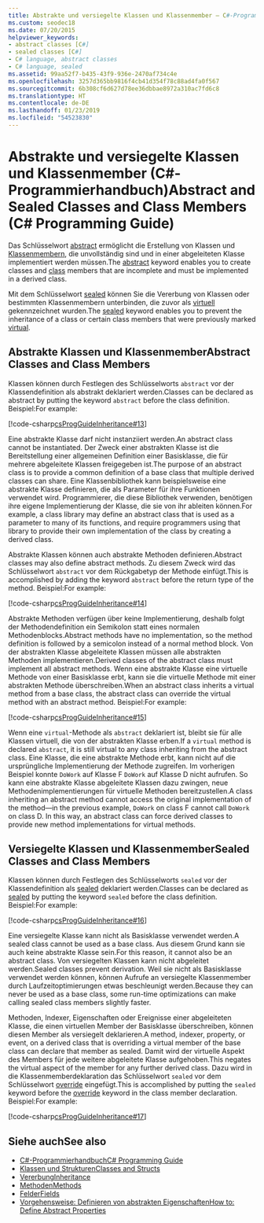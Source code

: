 ```yaml
---
title: Abstrakte und versiegelte Klassen und Klassenmember – C#-Programmierhandbuch
ms.custom: seodec18
ms.date: 07/20/2015
helpviewer_keywords:
- abstract classes [C#]
- sealed classes [C#]
- C# language, abstract classes
- C# language, sealed
ms.assetid: 99aa52f7-b435-43f9-936e-2470af734c4e
ms.openlocfilehash: 3257d365bb9816f4cb41d354f78c88ad4fa0f567
ms.sourcegitcommit: 6b308cf6d627d78ee36dbbae8972a310ac7fd6c8
ms.translationtype: HT
ms.contentlocale: de-DE
ms.lasthandoff: 01/23/2019
ms.locfileid: "54523830"
---
```

# <a name="abstract-and-sealed-classes-and-class-members-c-programming-guide"></a><span data-ttu-id="52db7-102">Abstrakte und versiegelte Klassen und Klassenmember (C#-Programmierhandbuch)</span><span class="sxs-lookup"><span data-stu-id="52db7-102">Abstract and Sealed Classes and Class Members (C# Programming Guide)</span></span>
<span data-ttu-id="52db7-103">Das Schlüsselwort [abstract](../../../csharp/language-reference/keywords/abstract.md) ermöglicht die Erstellung von Klassen und [Klassenmembern](../../../csharp/language-reference/keywords/class.md), die unvollständig sind und in einer abgeleiteten Klasse implementiert werden müssen.</span><span class="sxs-lookup"><span data-stu-id="52db7-103">The [abstract](../../../csharp/language-reference/keywords/abstract.md) keyword enables you to create classes and [class](../../../csharp/language-reference/keywords/class.md) members that are incomplete and must be implemented in a derived class.</span></span>  
  
 <span data-ttu-id="52db7-104">Mit dem Schlüsselwort [sealed](../../../csharp/language-reference/keywords/sealed.md) können Sie die Vererbung von Klassen oder bestimmten Klassenmembern unterbinden, die zuvor als [virtuell](../../../csharp/language-reference/keywords/virtual.md) gekennzeichnet wurden.</span><span class="sxs-lookup"><span data-stu-id="52db7-104">The [sealed](../../../csharp/language-reference/keywords/sealed.md) keyword enables you to prevent the inheritance of a class or certain class members that were previously marked [virtual](../../../csharp/language-reference/keywords/virtual.md).</span></span>  
  
## <a name="abstract-classes-and-class-members"></a><span data-ttu-id="52db7-105">Abstrakte Klassen und Klassenmember</span><span class="sxs-lookup"><span data-stu-id="52db7-105">Abstract Classes and Class Members</span></span>  
 <span data-ttu-id="52db7-106">Klassen können durch Festlegen des Schlüsselworts `abstract` vor der Klassendefinition als abstrakt deklariert werden.</span><span class="sxs-lookup"><span data-stu-id="52db7-106">Classes can be declared as abstract by putting the keyword `abstract` before the class definition.</span></span> <span data-ttu-id="52db7-107">Beispiel:</span><span class="sxs-lookup"><span data-stu-id="52db7-107">For example:</span></span>  
  
 [!code-csharp[csProgGuideInheritance#13](../../../csharp/programming-guide/classes-and-structs/codesnippet/CSharp/abstract-and-sealed-classes-and-class-members_1.cs)]  
  
 <span data-ttu-id="52db7-108">Eine abstrakte Klasse darf nicht instanziiert werden.</span><span class="sxs-lookup"><span data-stu-id="52db7-108">An abstract class cannot be instantiated.</span></span> <span data-ttu-id="52db7-109">Der Zweck einer abstrakten Klasse ist die Bereitstellung einer allgemeinen Definition einer Basisklasse, die für mehrere abgeleitete Klassen freigegeben ist.</span><span class="sxs-lookup"><span data-stu-id="52db7-109">The purpose of an abstract class is to provide a common definition of a base class that multiple derived classes can share.</span></span> <span data-ttu-id="52db7-110">Eine Klassenbibliothek kann beispielsweise eine abstrakte Klasse definieren, die als Parameter für ihre Funktionen verwendet wird. Programmierer, die diese Bibliothek verwenden, benötigen ihre eigene Implementierung der Klasse, die sie von ihr ableiten können.</span><span class="sxs-lookup"><span data-stu-id="52db7-110">For example, a class library may define an abstract class that is used as a parameter to many of its functions, and require programmers using that library to provide their own implementation of the class by creating a derived class.</span></span>  
  
 <span data-ttu-id="52db7-111">Abstrakte Klassen können auch abstrakte Methoden definieren.</span><span class="sxs-lookup"><span data-stu-id="52db7-111">Abstract classes may also define abstract methods.</span></span> <span data-ttu-id="52db7-112">Zu diesem Zweck wird das Schlüsselwort `abstract` vor dem Rückgabetyp der Methode einfügt.</span><span class="sxs-lookup"><span data-stu-id="52db7-112">This is accomplished by adding the keyword `abstract` before the return type of the method.</span></span> <span data-ttu-id="52db7-113">Beispiel:</span><span class="sxs-lookup"><span data-stu-id="52db7-113">For example:</span></span>  
  
 [!code-csharp[csProgGuideInheritance#14](../../../csharp/programming-guide/classes-and-structs/codesnippet/CSharp/abstract-and-sealed-classes-and-class-members_2.cs)]  
  
 <span data-ttu-id="52db7-114">Abstrakte Methoden verfügen über keine Implementierung, deshalb folgt der Methodendefinition ein Semikolon statt eines normalen Methodenblocks.</span><span class="sxs-lookup"><span data-stu-id="52db7-114">Abstract methods have no implementation, so the method definition is followed by a semicolon instead of a normal method block.</span></span> <span data-ttu-id="52db7-115">Von der abstrakten Klasse abgeleitete Klassen müssen alle abstrakten Methoden implementieren.</span><span class="sxs-lookup"><span data-stu-id="52db7-115">Derived classes of the abstract class must implement all abstract methods.</span></span> <span data-ttu-id="52db7-116">Wenn eine abstrakte Klasse eine virtuelle Methode von einer Basisklasse erbt, kann sie die virtuelle Methode mit einer abstrakten Methode überschreiben.</span><span class="sxs-lookup"><span data-stu-id="52db7-116">When an abstract class inherits a virtual method from a base class, the abstract class can override the virtual method with an abstract method.</span></span> <span data-ttu-id="52db7-117">Beispiel:</span><span class="sxs-lookup"><span data-stu-id="52db7-117">For example:</span></span>  
  
 [!code-csharp[csProgGuideInheritance#15](../../../csharp/programming-guide/classes-and-structs/codesnippet/CSharp/abstract-and-sealed-classes-and-class-members_3.cs)]  
  
 <span data-ttu-id="52db7-118">Wenn eine `virtual`-Methode als `abstract` deklariert ist, bleibt sie für alle Klassen virtuell, die von der abstrakten Klasse erben.</span><span class="sxs-lookup"><span data-stu-id="52db7-118">If a `virtual` method is declared `abstract`, it is still virtual to any class inheriting from the abstract class.</span></span> <span data-ttu-id="52db7-119">Eine Klasse, die eine abstrakte Methode erbt, kann nicht auf die ursprüngliche Implementierung der Methode zugreifen. Im vorherigen Beispiel konnte `DoWork` auf Klasse F `DoWork` auf Klasse D nicht aufrufen. So kann eine abstrakte Klasse abgeleitete Klassen dazu zwingen, neue Methodenimplementierungen für virtuelle Methoden bereitzustellen.</span><span class="sxs-lookup"><span data-stu-id="52db7-119">A class inheriting an abstract method cannot access the original implementation of the method—in the previous example, `DoWork` on class F cannot call `DoWork` on class D. In this way, an abstract class can force derived classes to provide new method implementations for virtual methods.</span></span>  
  
## <a name="sealed-classes-and-class-members"></a><span data-ttu-id="52db7-120">Versiegelte Klassen und Klassenmember</span><span class="sxs-lookup"><span data-stu-id="52db7-120">Sealed Classes and Class Members</span></span>  
 <span data-ttu-id="52db7-121">Klassen können durch Festlegen des Schlüsselworts `sealed` vor der Klassendefinition als [sealed](../../../csharp/language-reference/keywords/sealed.md) deklariert werden.</span><span class="sxs-lookup"><span data-stu-id="52db7-121">Classes can be declared as [sealed](../../../csharp/language-reference/keywords/sealed.md) by putting the keyword `sealed` before the class definition.</span></span> <span data-ttu-id="52db7-122">Beispiel:</span><span class="sxs-lookup"><span data-stu-id="52db7-122">For example:</span></span>  
  
 [!code-csharp[csProgGuideInheritance#16](../../../csharp/programming-guide/classes-and-structs/codesnippet/CSharp/abstract-and-sealed-classes-and-class-members_4.cs)]  
  
 <span data-ttu-id="52db7-123">Eine versiegelte Klasse kann nicht als Basisklasse verwendet werden.</span><span class="sxs-lookup"><span data-stu-id="52db7-123">A sealed class cannot be used as a base class.</span></span> <span data-ttu-id="52db7-124">Aus diesem Grund kann sie auch keine abstrakte Klasse sein.</span><span class="sxs-lookup"><span data-stu-id="52db7-124">For this reason, it cannot also be an abstract class.</span></span> <span data-ttu-id="52db7-125">Von versiegelten Klassen kann nicht abgeleitet werden.</span><span class="sxs-lookup"><span data-stu-id="52db7-125">Sealed classes prevent derivation.</span></span> <span data-ttu-id="52db7-126">Weil sie nicht als Basisklasse verwendet werden können, können Aufrufe an versiegelte Klassenmember durch Laufzeitoptimierungen etwas beschleunigt werden.</span><span class="sxs-lookup"><span data-stu-id="52db7-126">Because they can never be used as a base class, some run-time optimizations can make calling sealed class members slightly faster.</span></span>  
  
 <span data-ttu-id="52db7-127">Methoden, Indexer, Eigenschaften oder Ereignisse einer abgeleiteten Klasse, die einen virtuellen Member der Basisklasse überschreiben, können diesen Member als versiegelt deklarieren.</span><span class="sxs-lookup"><span data-stu-id="52db7-127">A method, indexer, property, or event, on a derived class that is overriding a virtual member of the base class can declare that member as sealed.</span></span> <span data-ttu-id="52db7-128">Damit wird der virtuelle Aspekt des Members für jede weitere abgeleitete Klasse aufgehoben.</span><span class="sxs-lookup"><span data-stu-id="52db7-128">This negates the virtual aspect of the member for any further derived class.</span></span> <span data-ttu-id="52db7-129">Dazu wird in die Klassenmemberdeklaration das Schlüsselwort `sealed` vor dem Schlüsselwort [override](../../../csharp/language-reference/keywords/override.md) eingefügt.</span><span class="sxs-lookup"><span data-stu-id="52db7-129">This is accomplished by putting the `sealed` keyword before the [override](../../../csharp/language-reference/keywords/override.md) keyword in the class member declaration.</span></span> <span data-ttu-id="52db7-130">Beispiel:</span><span class="sxs-lookup"><span data-stu-id="52db7-130">For example:</span></span>  
  
 [!code-csharp[csProgGuideInheritance#17](../../../csharp/programming-guide/classes-and-structs/codesnippet/CSharp/abstract-and-sealed-classes-and-class-members_5.cs)]  
  
## <a name="see-also"></a><span data-ttu-id="52db7-131">Siehe auch</span><span class="sxs-lookup"><span data-stu-id="52db7-131">See also</span></span>

- [<span data-ttu-id="52db7-132">C#-Programmierhandbuch</span><span class="sxs-lookup"><span data-stu-id="52db7-132">C# Programming Guide</span></span>](../../../csharp/programming-guide/index.md)
- [<span data-ttu-id="52db7-133">Klassen und Strukturen</span><span class="sxs-lookup"><span data-stu-id="52db7-133">Classes and Structs</span></span>](../../../csharp/programming-guide/classes-and-structs/index.md)
- [<span data-ttu-id="52db7-134">Vererbung</span><span class="sxs-lookup"><span data-stu-id="52db7-134">Inheritance</span></span>](../../../csharp/programming-guide/classes-and-structs/inheritance.md)
- [<span data-ttu-id="52db7-135">Methoden</span><span class="sxs-lookup"><span data-stu-id="52db7-135">Methods</span></span>](../../../csharp/programming-guide/classes-and-structs/methods.md)
- [<span data-ttu-id="52db7-136">Felder</span><span class="sxs-lookup"><span data-stu-id="52db7-136">Fields</span></span>](../../../csharp/programming-guide/classes-and-structs/fields.md)
- [<span data-ttu-id="52db7-137">Vorgehensweise: Definieren von abstrakten Eigenschaften</span><span class="sxs-lookup"><span data-stu-id="52db7-137">How to: Define Abstract Properties</span></span>](../../../csharp/programming-guide/classes-and-structs/how-to-define-abstract-properties.md)

